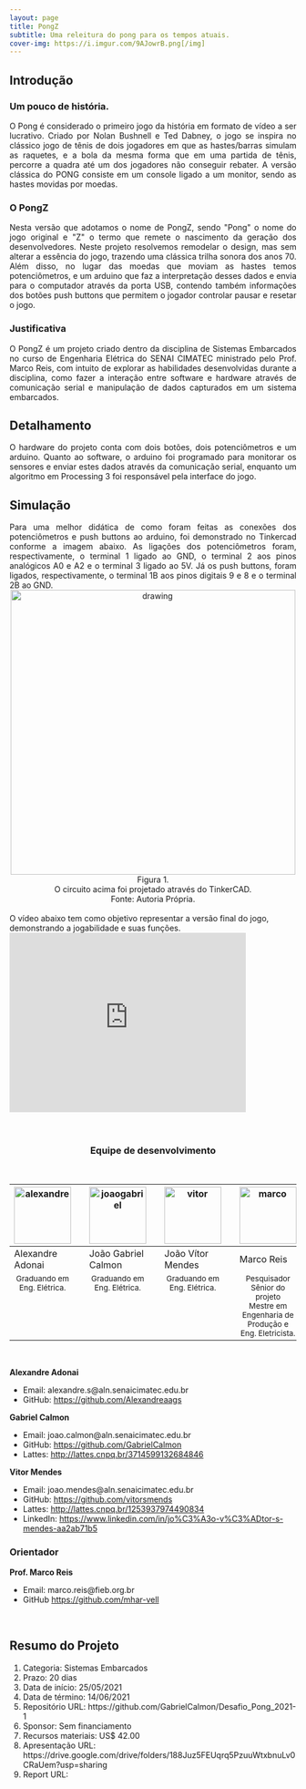 ```yaml
---
layout: page
title: PongZ
subtitle: Uma releitura do pong para os tempos atuais.
cover-img: https://i.imgur.com/9AJowrB.png[/img]
---
```


## Introdução

### Um pouco de história.
<div style="text-align: justify"> 
O Pong é considerado o primeiro jogo da história em formato de vídeo a ser lucrativo. Criado por  Nolan Bushnell e Ted Dabney, o jogo se inspira no clássico jogo de tênis de dois jogadores em que as hastes/barras simulam as raquetes, e a bola da mesma forma que em uma partida de tênis, percorre a quadra até um dos jogadores não conseguir rebater. A versão clássica do PONG consiste em um console ligado a um monitor, sendo as hastes movidas por moedas.
</div>

### O PongZ
<div style="text-align: justify"> 
Nesta versão que adotamos o nome de PongZ, sendo "Pong" o nome do jogo original e "Z" o termo que remete o nascimento da geração dos desenvolvedores. Neste projeto resolvemos remodelar o design, mas sem alterar a essência do jogo, trazendo uma clássica trilha sonora dos anos 70. Além disso, no lugar das moedas que moviam as hastes temos potenciômetros, e um arduino que faz a interpretação desses dados e envia para o computador através da porta USB, contendo também informações dos botões push buttons que permitem o jogador controlar pausar e resetar o jogo.
</div>

### Justificativa
<div style="text-align: justify"> 
O PongZ é um projeto criado dentro da disciplina de Sistemas Embarcados no curso de Engenharia Elétrica do SENAI CIMATEC ministrado pelo Prof. Marco Reis, com intuito de explorar as habilidades desenvolvidas durante a disciplina, como fazer a interação entre software e hardware através de comunicação serial e manipulação de dados capturados em um sistema embarcados.
</div>

## Detalhamento
<div style="text-align: justify"> 
O hardware do projeto conta com dois botões, dois potenciômetros e um arduino. Quanto ao software, o arduino foi programado para monitorar os sensores e enviar estes dados através da comunicação serial, enquanto um algoritmo em Processing 3 foi responsável pela interface do jogo.
</div>

## Simulação
<div style="text-align: justify"> 
Para uma melhor didática de como foram feitas as conexões dos potenciômetros e push buttons ao arduino, foi demonstrado no Tinkercad conforme a imagem abaixo. As ligações dos potenciômetros foram, respectivamente, o terminal 1 ligado ao GND, o terminal 2 aos pinos analógicos A0 e A2 e o terminal 3 ligado ao 5V. Já os push buttons, foram ligados, respectivamente, o terminal 1B aos pinos digitais 9 e 8 e o terminal 2B ao GND.
</div>


<div style="text-align: center"> 
<img src="https://i.imgur.com/3AbOHrB.png[/img]" alt="drawing" width="500"/>
</div>

<div style="text-align: center"> 
Figura 1. <br/>
O circuito acima foi projetado através do TinkerCAD.<br/>
Fonte: Autoria Própria.</div>
<br/>
O vídeo abaixo tem como objetivo representar a versão final do jogo, demonstrando a jogabilidade e suas funções.

<div class="embed-responsive embed-responsive-16by9">

<iframe width="415" height="315" src="https://www.youtube.com/embed/Yl8Gpslcpxw" title="YouTube video player" frameborder="0" allow="accelerometer; autoplay; clipboard-write; encrypted-media; gyroscope; picture-in-picture" allowfullscreen></iframe>

</div>

<br/>
<br/>

<center><h3 class="post-title">Equipe de desenvolvimento</h3><br/></center>
<div class="row">
  <div class=" col-xl-auto offset-xl-0 col-lg-4 offset-lg-0">
    <table class="table-borderless highlight">
      <thead>
        <tr>
          <th><center><img src="https://i.imgur.com/3ttQNPA.png[/img]" width="100" alt="alexandre" class="img-fluid rounded-circle" /></center></th>
          <th></th>
          <th><center><img src="https://i.imgur.com/U2jY6Uf.png[/img]" width="100" alt="joaogabriel" class="img-fluid rounded-circle"/></center></th>
          <th></th>
          <th><center><img src="https://i.imgur.com/zk8ti6l.png[/img]" width="100" alt="vitor" class="img-fluid rounded-circle"/></center></th>
          <th></th>
           <th><center><img src="" width="100" alt="marco" class="img-fluid rounded-circle"/></center></th>
        </tr>
      </thead>
      <tbody>
        <tr class="font-weight-bolder" style="text-align: center margin-top: 0">
         <td width="25.00%">Alexandre Adonai</td>
          <td></td>
          <td width="25.00%">João Gabriel Calmon</td>
          <td></td>
          <td width="25.00%">João Vítor Mendes</td>
          <td></td>
          <td width="25.00%">Marco Reis</td>
        </tr>
        <tr style="text-align: center" >
          <td style="vertical-align: top"><small>Graduando em Eng. Elétrica.</small></td>
          <td></td>
          <td style="vertical-align: top"><small>Graduando em Eng. Elétrica.</small></td>
          <td></td>
          <td style="vertical-align: top"><small>Graduando em Eng. Elétrica.</small></td>
          <td></td>
          <td style="vertical-align: top"><small>Pesquisador Sênior do projeto <br>Mestre em Engenharia de Produção e Eng. Eletricista.</small></td>
        </tr>
      </tbody>
    </table>
  </div>
</div>
<br>

<div style="text-align: left"> 
<p><strong>Alexandre Adonai</strong></p>
<ul>
<li>Email: alexandre.s@aln.senaicimatec.edu.br</li>
<li>GitHub: <a href="https://github.com/Alexandreaags">https://github.com/Alexandreaags</a></li>
</ul>
<p><strong>Gabriel Calmon</strong></p>
<ul>
<li>Email: joao.calmon@aln.senaicimatec.edu.br</li>
<li>GitHub: <a href="https://github.com/GabrielCalmon">https://github.com/GabrielCalmon</a></li>
<li>Lattes: <a href="http://lattes.cnpq.br/3714599132684846">http://lattes.cnpq.br/3714599132684846</a></li>
</ul>
<p><strong>Vitor Mendes</strong></p>
<ul>
<li>Email: joao.mendes@aln.senaicimatec.edu.br</li>
<li>GitHub: <a href="https://github.com/vitorsmends">https://github.com/vitorsmends</a></li>
<li>Lattes: <a href="http://lattes.cnpq.br/1253937974490834">http://lattes.cnpq.br/1253937974490834</a></li>
<li>LinkedIn: <a href="https://www.linkedin.com/in/jo%C3%A3o-v%C3%ADtor-s-mendes-aa2ab71b5">https://www.linkedin.com/in/jo%C3%A3o-v%C3%ADtor-s-mendes-aa2ab71b5</a></li>
</ul>

<h3 id="-orientador-"><strong>Orientador</strong></h3>
<p><strong>Prof. Marco Reis</strong></p>
<ul>
<li>Email: marco.reis@fieb.org.br</li>
<li>GitHub <a href="https://github.com/mhar-vell">https://github.com/mhar-vell</a></li>
</ul>

<br>

## Resumo do Projeto
<ol>
<li>Categoria: Sistemas Embarcados</li>
<li>Prazo: 20 dias</li>
<li>Data de início: 25/05/2021</li>
<li>Data de término: 14/06/2021</li>
<li>Repositório URL: https://github.com/GabrielCalmon/Desafio_Pong_2021-1</li>
<li>Sponsor: Sem financiamento </li>
<li>Recursos materiais: US$ 42.00</li>
<li>Apresentação URL: https://drive.google.com/drive/folders/188Juz5FEUqrq5PzuuWtxbnuLv0CRaUem?usp=sharing</li>
<li>Report URL:</li>
</ol>

</div>